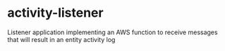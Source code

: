 # activity-listener
Listener application implementing an AWS function to receive messages that will result in an entity activity log
